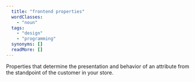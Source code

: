 ```yaml
---
  title: "frontend properties"
  wordClasses: 
    - "noun"
  tags: 
    - "design"
    - "programming"
  synonyms: []
  readMore: []
---
```

Properties that determine the presentation and behavior of an attribute from the standpoint of the customer in your store.
